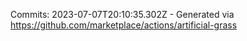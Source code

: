 Commits: 2023-07-07T20:10:35.302Z - Generated via https://github.com/marketplace/actions/artificial-grass
<br>
